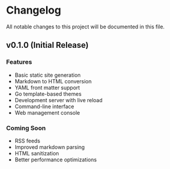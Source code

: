# Changelog

All notable changes to this project will be documented in this file.

## v0.1.0 (Initial Release)

### Features

- Basic static site generation
- Markdown to HTML conversion
- YAML front matter support
- Go template-based themes
- Development server with live reload
- Command-line interface
- Web management console

### Coming Soon

- RSS feeds
- Improved markdown parsing
- HTML sanitization
- Better performance optimizations
